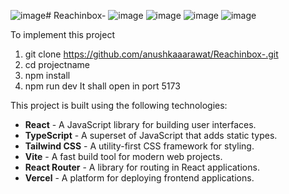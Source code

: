 ![image](https://github.com/user-attachments/assets/f24b1868-1d9d-485c-a5dd-c02e559ebe41)# Reachinbox-
![image](https://github.com/user-attachments/assets/42c9c4a2-b55b-4faa-a925-dfe430cd1be1)
![image](https://github.com/user-attachments/assets/4eed6b74-4a94-4e2f-bee4-cb5444acfc35)
![image](https://github.com/user-attachments/assets/f4a489b8-63d7-48b1-8f69-b468d7f8f42a)
![image](https://github.com/user-attachments/assets/597f742c-2867-4ab4-9280-745ee3e958cc)




To implement this project
1. git clone https://github.com/anushkaaarawat/Reachinbox-.git
2. cd projectname
3. npm install
4. npm run dev
It shall open in port 5173

This project is built using the following technologies:

- **React** - A JavaScript library for building user interfaces.
- **TypeScript** - A superset of JavaScript that adds static types.
- **Tailwind CSS** - A utility-first CSS framework for styling.
- **Vite** - A fast build tool for modern web projects.
- **React Router** - A library for routing in React applications.
- **Vercel** - A platform for deploying frontend applications.

